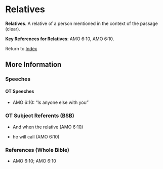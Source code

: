 # Relatives
**Relatives**. 
A relative of a person mentioned in the context of the passage (clear). 




**Key References for Relatives**: 
AMO 6:10, AMO 6:10. 






Return to [Index](00-Index.md)

## More Information

### Speeches

#### OT Speeches

* AMO 6:10: “Is anyone else with you”

### OT Subject Referents (BSB)

* And when the relative (AMO 6:10)

* he will call (AMO 6:10)



### References (Whole Bible)

* AMO 6:10; AMO 6:10



